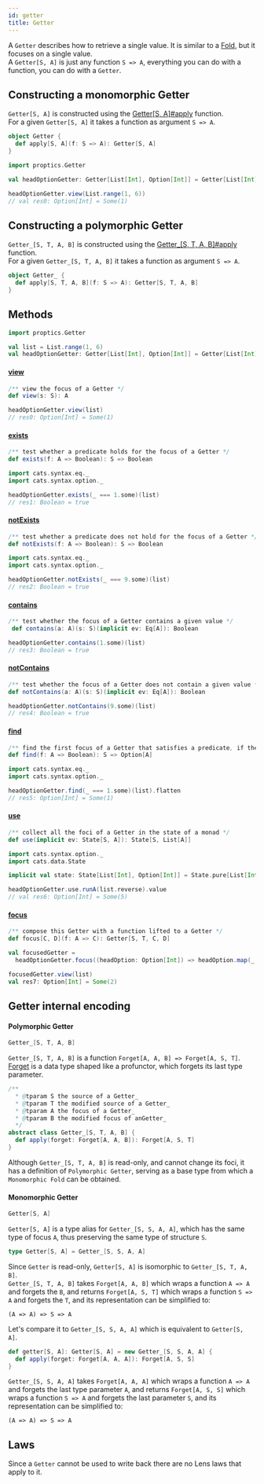 ```yaml
---
id: getter
title: Getter
---
```


A `Getter` describes how to retrieve a single value. It is similar to a [Fold](fold.md), but it
focuses on a single value.<br/> A `Getter[S, A]` is just any function `S => A`, everything you can do with a function, you can do with a `Getter`.

## Constructing a monomorphic Getter

`Getter[S, A]` is constructed using the <a href="../../api/proptics/Getter$">Getter[S, A]#apply</a> function.</br>
For a given `Getter[S, A]` it takes a function as argument `S => A`.


```scala
object Getter {
  def apply[S, A](f: S => A): Getter[S, A]
}
```

```scala
import proptics.Getter

val headOptionGetter: Getter[List[Int], Option[Int]] = Getter[List[Int]](_.headOption)

headOptionGetter.view(List.range(1, 6))
// val res0: Option[Int] = Some(1)
```

## Constructing a polymorphic Getter

`Getter_[S, T, A, B]` is constructed using the <a href="../../api/proptics/Getter_$">Getter_[S, T, A, B]#apply</a> function.</br>
For a given `Getter_[S, T, A, B]` it takes a function as argument `S => A`.

```scala
object Getter_ {
  def apply[S, T, A, B](f: S => A): Getter[S, T, A, B]
}
```

## Methods

```scala
import proptics.Getter

val list = List.range(1, 6)
val headOptionGetter: Getter[List[Int], Option[Int]] = Getter[List[Int]](_.headOption)
```

#### [view](../../api/proptics/Getter_.html#view(s:S):A)

```scala
/** view the focus of a Getter */
def view(s: S): A
```

```scala
headOptionGetter.view(list)
// res0: Option[Int] = Some(1)
```

#### [exists](../../api/proptics/Getter_.html#exists(f:A=>Boolean):S=>Boolean)

```scala
/** test whether a predicate holds for the focus of a Getter */
def exists(f: A => Boolean): S => Boolean
```

```scala
import cats.syntax.eq._
import cats.syntax.option._

headOptionGetter.exists(_ === 1.some)(list)
// res1: Boolean = true
```

#### [notExists](../../api/proptics/Getter_.html#notExists(f:A=>Boolean):S=>Boolean)

```scala
/** test whether a predicate does not hold for the focus of a Getter */
def notExists(f: A => Boolean): S => Boolean
```

```scala
import cats.syntax.eq._
import cats.syntax.option._

headOptionGetter.notExists(_ === 9.some)(list)
// res2: Boolean = true
```

#### [contains](../../api/proptics/Getter_.html#contains(a:A)(s:S)(implicitev:cats.Eq[A]):Boolean)

```scala
/** test whether the focus of a Getter contains a given value */
 def contains(a: A)(s: S)(implicit ev: Eq[A]): Boolean
```

```scala
headOptionGetter.contains(1.some)(list)
// res3: Boolean = true
```

#### [notContains](../../api/proptics/Getter_.html#notContains(a:A)(s:S)(implicitev:cats.Eq[A]):Boolean)

```scala
/** test whether the focus of a Getter does not contain a given value */ 
def notContains(a: A)(s: S)(implicit ev: Eq[A]): Boolean
```

```scala
headOptionGetter.notContains(9.some)(list)
// res4: Boolean = true
```

#### [find](../../api/proptics/Getter_.html#find(f:A=>Boolean):S=>Option[A])

```scala
/** find the first focus of a Getter that satisfies a predicate, if there is any */
def find(f: A => Boolean): S => Option[A]
```

```scala
import cats.syntax.eq._
import cats.syntax.option._

headOptionGetter.find(_ === 1.some)(list).flatten
// res5: Option[Int] = Some(1)
```

#### [use](../../api/proptics/Getter_.html#use(implicitev:cats.data.State[S,A]):cats.data.State[S,A])

```scala
/** collect all the foci of a Getter in the state of a monad */
def use(implicit ev: State[S, A]): State[S, List[A]]
```

```scala
import cats.syntax.option._
import cats.data.State

implicit val state: State[List[Int], Option[Int]] = State.pure[List[Int], Option[Int]](0.some)

headOptionGetter.use.runA(list.reverse).value
// val res6: Option[Int] = Some(5)
```

#### [focus](../../api/proptics/Getter_.html#focus[C,D](f:A=>C):proptics.Getter_[S,T,C,D])

```scala
/** compose this Getter with a function lifted to a Getter */
def focus[C, D](f: A => C): Getter[S, T, C, D]
```

```scala
val focusedGetter = 
  headOptionGetter.focus((headOption: Option[Int]) => headOption.map(_ + 1))

focusedGetter.view(list)
val res7: Option[Int] = Some(2)
```


## Getter internal encoding

#### Polymorphic Getter

```scala
Getter_[S, T, A, B]
```

`Getter_[S, T, A, B]` is a function `Forget[A, A, B] => Forget[A, S, T]`. [Forget](../data-types/forget.md) is a data type shaped like a profunctor, which forgets its last type parameter.

```scala
/**
  * @tparam S the source of a Getter_
  * @tparam T the modified source of a Getter_
  * @tparam A the focus of a Getter_
  * @tparam B the modified focus of anGetter_
  */
abstract class Getter_[S, T, A, B] {
  def apply(forget: Forget[A, A, B]): Forget[A, S, T]
}
```

Although `Getter_[S, T, A, B]` is read-only, and cannot change its foci, it has a definition of `Polymorphic Getter`, serving as
a base type from which a `Monomorphic Fold` can be obtained.

#### Monomorphic Getter

```scala
Getter[S, A]
```

`Getter[S, A]` is a type alias for `Getter_[S, S, A, A]`, which has the same type of focus `A`, thus preserving the same type of structure `S`.

```scala
type Getter[S, A] = Getter_[S, S, A, A]
``` 

Since `Getter` is read-only, `Getter[S, A]` is isomorphic to `Getter_[S, T, A, B]`.</br>
`Getter_[S, T, A, B]` takes `Forget[A, A, B]` which wraps a function `A => A` and  forgets the `B`, and returns `Forget[A, S, T]`
which wraps a function `S => A` and forgets the `T`,  and its representation can be simplified to:

```
(A => A) => S => A
```

Let's compare it to `Getter_[S, S, A, A]` which is equivalent to `Getter[S, A]`.</br>

```scala
def getter[S, A]: Getter[S, A] = new Getter_[S, S, A, A] {
  def apply(forget: Forget[A, A, A]): Forget[A, S, S]
}
```

`Getter_[S, S, A, A]` takes `Forget[A, A, A]` which wraps a function `A => A` and  forgets the last type parameter `A`, and returns `Forget[A, S, S]` which wraps a function `S => A` and forgets the last parameter `S`,
and its representation can be simplified to:

```
(A => A) => S => A
```

## Laws

Since a `Getter` cannot be used to write back there are no Lens laws that apply to it.
